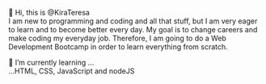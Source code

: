 👋 Hi, this is @KiraTeresa
<br>
I am new to programming and coding and all that stuff, but I am very eager to learn and to become better every day.
My goal is to change careers and make coding my everyday job. Therefore, I am going to do a Web Development Bootcamp in order to learn everything from scratch.

🌱 I’m currently learning ...
<br>...HTML, CSS, JavaScript and nodeJS

<!---
KiraTeresa/KiraTeresa is a ✨ special ✨ repository because its `README.md` (this file) appears on your GitHub profile.
You can click the Preview link to take a look at your changes.
--->
